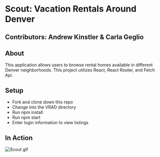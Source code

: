 # Scout: Vacation Rentals Around Denver

## Contributors: Andrew Kinstler & Carla Geglio

## About
This application allows users to browse rental homes available in different Denver neighborhoods. This project utilizes React, React Router, and Fetch Api. 

## Setup
- Fork and clone down this repo
- Change into the VRAD directory
- Run npm install
- Run npm start
- Enter login information to view listings

## In Action
![Scout gif](https://media.giphy.com/media/h593TF5vIX7d0fwtzp/giphy.gif)









